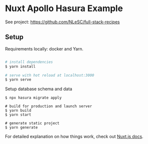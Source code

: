# Nuxt Apollo Hasura Example

 See project: https://github.com/NLeSC/full-stack-recipes

## Setup
Requirements locally: docker and Yarn. 

```bash

# install dependencies
$ yarn install

# serve with hot reload at localhost:3000
$ yarn serve
```

Setup database schema and data
```
$ npx hasura migrate apply
```

```
# build for production and launch server
$ yarn build
$ yarn start

# generate static project
$ yarn generate
```

For detailed explanation on how things work, check out [Nuxt.js docs](https://nuxtjs.org).
